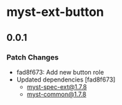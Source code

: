 # myst-ext-button

## 0.0.1

### Patch Changes

- fad8f673: Add new button role
- Updated dependencies [fad8f673]
  - myst-spec-ext@1.7.8
  - myst-common@1.7.8
